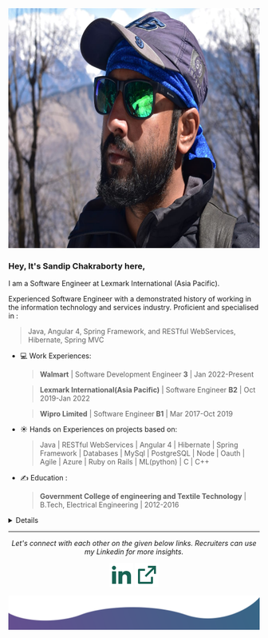 <img  height="480" src="https://github.com/SandipChakraborty/SandipChakraborty/blob/master/readme/profile.jpeg">

### Hey, It's <b>Sandip Chakraborty</b> here,

I am a Software Engineer at Lexmark International (Asia Pacific).

Experienced Software Engineer with a demonstrated history of working in the information technology and services industry. Proficient and specialised in :
 > Java, Angular 4, Spring Framework, and RESTful WebServices, Hibernate, Spring MVC

- 💻 Work Experiences:
     > <b>Walmart</b> | Software Development Engineer <b>3</b> | Jan 2022-Present

     > <b>Lexmark International(Asia Pacific)</b> | Software Engineer <b> B2</b> | Oct 2019-Jan 2022

     > <b>Wipro Limited</b> | Software Engineer<b> B1</b> | Mar 2017-Oct 2019
- ☀️ Hands on Experiences on projects based on:
  > Java | RESTful WebServices | Angular 4 | Hibernate | Spring Framework | Databases | MySql | PostgreSQL | Node | Oauth | Agile | Azure | Ruby on Rails | ML(python) | C | C++  
- ✍️ Education :
  > <b>Government College of engineering and Textile Technology</b> | B.Tech, Electrical Engineering | 2012-2016
<details>
  <summar-y>Some interesting facts about me!</summary>
  <br>
  
  - I love to travel and an enthusiast trekker.  
  
  - Aside from Corporate Job I also collaborate on Github projects based on WebServices.Something like these :⭐️ 
    > - <a href="https://github.com/ayshik-halder/contactsCSVtoSQL">Restful Webservice</a> - <a href="https://github.com/ayshik-halder/Contacts-ui-ng">Angular4 Frontend</a>
  
  - Link to my Resume is given below :
     >   <a href="https://raw.githubusercontent.com/SandipChakraborty/SandipChakraborty/master/readme/cv.pdf" alt =" It will be updated soon"> Resume </a>

  ![My github stats](https://github-readme-stats.vercel.app/api?username=SandipChakraborty&show_icons=true)
</details>

<hr>
<p align="center">
  <i>Let's connect with each other on the given below links. Recruiters can use my Linkedin for more insights.</i>

  <p align="center">
    <a href="https://www.linkedin.com/in/sandip-chakraborty-28b48bb6/" target="_blank" alt="Linkedin"><img src="https://github.com/SandipChakraborty/SandipChakraborty/blob/master/readme/linkedin-fill.svg" ></a>
    <a href="mailto:incoming.sandip@outlook.com" target="_blank" alt="Contact me"><img src="https://github.com/SandipChakraborty/SandipChakraborty/blob/master/readme/external-link-line.svg"></a>
   
  </p>
  
</p>

<img src="https://github.com/ayshik-halder/ayshik-halder/blob/master/readme/bottom.svg" alt="bottom">
